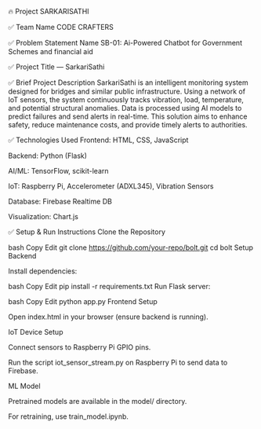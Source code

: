🔥 Project SARKARISATHI


✅ Team Name
CODE CRAFTERS 

✅ Problem Statement Name
SB-01: Ai-Powered Chatbot for Government Schemes and financial aid

✅ Project Title — SarkariSathi

✅ Brief Project Description
SarkariSathi is an intelligent monitoring system designed for bridges and similar public infrastructure. Using a network of IoT sensors, the system continuously tracks vibration, load, temperature, and potential structural anomalies. Data is processed using AI models to predict failures and send alerts in real-time. This solution aims to enhance safety, reduce maintenance costs, and provide timely alerts to authorities.

✅ Technologies Used
Frontend: HTML, CSS, JavaScript

Backend: Python (Flask)

AI/ML: TensorFlow, scikit-learn

IoT: Raspberry Pi, Accelerometer (ADXL345), Vibration Sensors

Database: Firebase Realtime DB

Visualization: Chart.js

✅ Setup & Run Instructions
Clone the Repository

bash
Copy
Edit
git clone https://github.com/your-repo/bolt.git
cd bolt
Setup Backend

Install dependencies:

bash
Copy
Edit
pip install -r requirements.txt
Run Flask server:

bash
Copy
Edit
python app.py
Frontend Setup

Open index.html in your browser (ensure backend is running).

IoT Device Setup

Connect sensors to Raspberry Pi GPIO pins.

Run the script iot_sensor_stream.py on Raspberry Pi to send data to Firebase.

ML Model

Pretrained models are available in the model/ directory.

For retraining, use train_model.ipynb.
